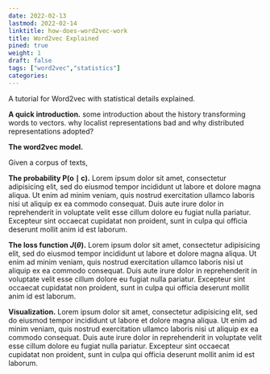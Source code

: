 ```yaml
---
date: 2022-02-13
lastmod: 2022-02-14
linktitle: how-does-word2vec-work 
title: Word2vec Explained 
pined: true
weight: 1
draft: false
tags: ["word2vec","statistics"]
categories:
---
```


A tutorial for Word2vec with statistical details explained. 

<!--more-->

<!-- 
# A quick introduction!

# What are word vectors representations!
 -->

**A quick introduction.** some introduction about the history transforming words to vectors. why localist representations bad and why distributed representations adopted?


**The word2vec model.**

Given a corpus of texts, 

**The probability $\mbox{P}(\mbox{o} \mid \mbox{c})$.** Lorem ipsum dolor sit amet, consectetur adipisicing elit, sed do eiusmod
tempor incididunt ut labore et dolore magna aliqua. Ut enim ad minim veniam,
quis nostrud exercitation ullamco laboris nisi ut aliquip ex ea commodo
consequat. Duis aute irure dolor in reprehenderit in voluptate velit esse
cillum dolore eu fugiat nulla pariatur. Excepteur sint occaecat cupidatat non
proident, sunt in culpa qui officia deserunt mollit anim id est laborum.

**The loss function $J(\theta)$.** Lorem ipsum dolor sit amet, consectetur adipisicing elit, sed do eiusmod
tempor incididunt ut labore et dolore magna aliqua. Ut enim ad minim veniam,
quis nostrud exercitation ullamco laboris nisi ut aliquip ex ea commodo
consequat. Duis aute irure dolor in reprehenderit in voluptate velit esse
cillum dolore eu fugiat nulla pariatur. Excepteur sint occaecat cupidatat non
proident, sunt in culpa qui officia deserunt mollit anim id est laborum.

**Visualization.** Lorem ipsum dolor sit amet, consectetur adipisicing elit, sed do eiusmod
tempor incididunt ut labore et dolore magna aliqua. Ut enim ad minim veniam,
quis nostrud exercitation ullamco laboris nisi ut aliquip ex ea commodo
consequat. Duis aute irure dolor in reprehenderit in voluptate velit esse
cillum dolore eu fugiat nulla pariatur. Excepteur sint occaecat cupidatat non
proident, sunt in culpa qui officia deserunt mollit anim id est laborum.
